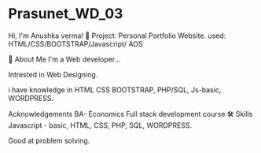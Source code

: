 # Prasunet_WD_03
Hi, I'm Anushka verma! 👋
Project: Personal Portfolio Website. used: HTML/CSS/BOOTSTRAP/Javascript/ AOS

🚀 About Me
I'm a Web developer...

Intrested in Web Designing.

i have knowledge in HTML CSS BOOTSTRAP, PHP/SQL, Js-basic, WORDPRESS.

Acknowledgements
BA- Economics
Full stack development course
🛠 Skills
Javascript - basic, HTML, CSS, PHP, SQL, WORDPRESS.

Good at problem solving.
